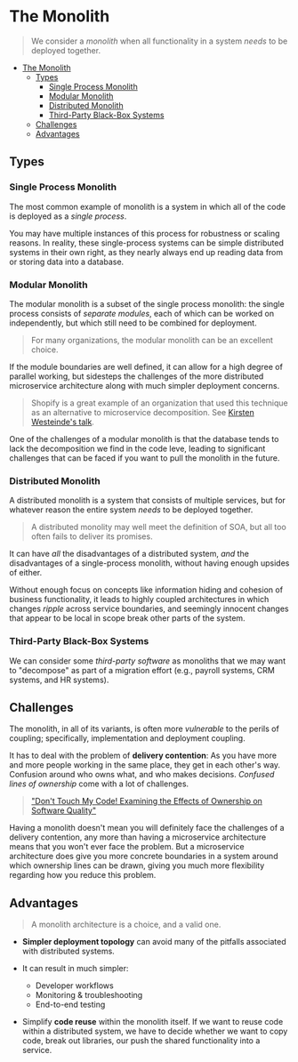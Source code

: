 # The Monolith

> We consider a *monolith* when all functionality in a system *needs* to be deployed together.

- [The Monolith](#the-monolith)
  - [Types](#types)
    - [Single Process Monolith](#single-process-monolith)
    - [Modular Monolith](#modular-monolith)
    - [Distributed Monolith](#distributed-monolith)
    - [Third-Party Black-Box Systems](#third-party-black-box-systems)
  - [Challenges](#challenges)
  - [Advantages](#advantages)

## Types

### Single Process Monolith

The most common example of monolith is a system in which all of the code is deployed as a *single process*.

You may have multiple instances of this process for robustness or scaling reasons. In reality, these single-process systems can be simple distributed systems in their own right, as they nearly always end up reading data from or storing data into a database.

### Modular Monolith

The modular monolith is a subset of the single process monolith: the single process consists of *separate modules*, each of which can be worked on independently, but which still need to be combined for deployment.

> For many organizations, the modular monolith can be an excellent choice.

If the module boundaries are well defined, it can allow for a high degree of parallel working, but sidesteps the challenges of the more distributed microservice architecture along with much simpler deployment concerns.

> Shopify is a great example of an organization that used this technique as an alternative to microservice decomposition. See [Kirsten Westeinde's talk](https://www.youtube.com/watch?v=ISYKx8sa53g).

One of the challenges of a modular monolith is that the database tends to lack the decomposition we find in the code leve, leading to significant challenges that can be faced if you want to pull the monolith in the future.

### Distributed Monolith

A distributed monolith is a system that consists of multiple services, but for whatever reason the entire system *needs* to be deployed together.

> A distributed monolity may well meet the definition of SOA, but all too often fails to deliver its promises.

It can have *all* the disadvantages of a distributed system, *and* the disadvantages of a single-process monolith, without having enough upsides of either.

Without enough focus on concepts like information hiding and cohesion of business functionality, it leads to highly coupled architectures in which changes *ripple* across service boundaries, and seemingly innocent changes that appear to be local in scope break other parts of the system.

### Third-Party Black-Box Systems

We can consider some *third-party software* as monoliths that we may want to "decompose" as part of a migration effort (e.g., payroll systems, CRM systems, and HR systems).

## Challenges

The monolith, in all of its variants, is often more *vulnerable* to the perils of coupling; specifically, implementation and deployment coupling.

It has to deal with the problem of **delivery contention**: As you have more and more people working in the same place, they get in each other's way. Confusion around who owns what, and who makes decisions. *Confused lines of ownership* come with a lot of challenges.

> ["Don't Touch My Code! Examining the Effects of Ownership on Software Quality"](https://www.microsoft.com/en-us/research/publication/dont-touch-my-code-examining-the-effects-of-ownership-on-software-quality/)

Having a monolith doesn't mean you will definitely face the challenges of a delivery contention, any more than having a microservice architecture means that you won't ever face the problem. But a microservice architecture does give you more concrete boundaries in a system around which ownership lines can be drawn, giving you much more flexibility regarding how you reduce this problem.

## Advantages

> A monolith architecture is a choice, and a valid one.

* **Simpler deployment topology** can avoid many of the pitfalls associated with distributed systems.

* It can result in much simpler:
  * Developer workflows
  * Monitoring & troubleshooting
  * End-to-end testing

* Simplify **code reuse** within the monolith itself. If we want to reuse code within a distributed system, we have to decide whether we want to copy code, break out libraries, our push the shared functionality into a service.
